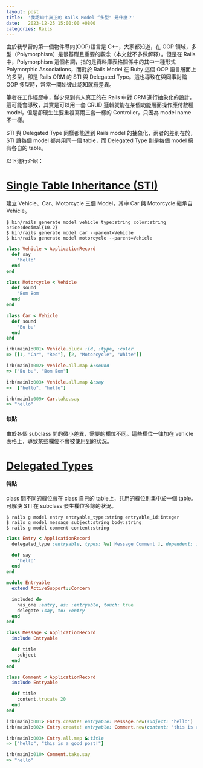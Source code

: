 ```yaml
---
layout: post
title:  '我認知中真正的 Rails Model “多型" 是什麼？'
date:   2023-12-25 15:00:00 +0800
categories: Rails
---
```


由於我學習的第一個物件導向(OOP)語言是 C++，大家都知道，在 OOP 領域，多型（Polymorphism）是很基礎且重要的觀念（本文就不多做解釋）。但是在 Rails 中，Polymorphism 這個名詞，指的是資料庫表格關係中的其中一種形式 Polymorphic Associations，而對於 Rails Model 在 Ruby 這個 OOP 語言層面上的多型，卻是 Rails ORM 的 STI 與 Delegated Type。這也導致在與同事討論 OOP 多型時，常常一開始彼此認知就有差異。

筆者在工作經歷中，鮮少見到有人真正的在 Rails 中對 ORM 進行抽象化的設計，這可能會導致，其實是可以用一套 CRUD 邏輯就能在某個功能層面操作應付數種 model，但是卻硬生生要重複寫兩三套一樣的 Controller，只因為 model name 不一樣。

STI 與 Delegated Type 同樣都能達到 Rails model 的抽象化，兩者的差別在於，STI 讓每個 model 都共用同一個 table，而 Delegated Type 則是每個 model 擁有各自的 table。

以下進行介紹：

# [Single Table Inheritance (STI)](https://edgeguides.rubyonrails.org/association_basics.html#single-table-inheritance-sti)

建立 Vehicle、Car、Motorcycle 三個 Model，其中 Car 與 Motorcycle 繼承自 Vehicle。
```shell
$ bin/rails generate model vehicle type:string color:string price:decimal{10.2}
$ bin/rails generate model car --parent=Vehicle
$ bin/rails generate model motorcycle --parent=Vehicle
```

```ruby
class Vehicle < ApplicationRecord
  def say
    'hello'
  end
end
```

```ruby
class Motorcycle < Vehicle
  def sound
    'Bom Bom'
  end
end

class Car < Vehicle
  def sound
    'Bu bu'
  end
end
```

```ruby
irb(main):001> Vehicle.pluck :id, :type, :color
=> [[1, "Car", "Red"], [2, "Motorcycle", "White"]]

irb(main):002> Vehicle.all.map &:sound
=> ["Bu bu", "Bom Bom"]

irb(main):003> Vehicle.all.map &:say
=>  ["hello", "hello"]

irb(main):009> Car.take.say
=> "hello"
```
#### 缺點
由於各個 subclass 間的微小差異，需要的欄位不同。這些欄位一律加在 vehicle 表格上，導致某些欄位不會被使用到的狀況。

# [Delegated Types](https://edgeguides.rubyonrails.org/association_basics.html#delegated-types)

#### 特點
class 間不同的欄位會在 class 自己的 table上，共用的欄位則集中於一個 table。可解決 STI 在 subclass 發生欄位多餘的狀況。

```shell
$ rails g model entry entryable_type:string entryable_id:integer
$ rails g model message subject:string body:string
$ rails g model comment content:string
```

```ruby
class Entry < ApplicationRecord
  delegated_type :entryable, types: %w[ Message Comment ], dependent: :destroy

  def say
    'hello'
  end
end
```

```ruby
module Entryable
  extend ActiveSupport::Concern

  included do
    has_one :entry, as: :entryable, touch: true
    delegate :say, to: :entry
  end
end
```

```ruby
class Message < ApplicationRecord
  include Entryable

  def title
    subject
  end
end

class Comment < ApplicationRecord
  include Entryable

  def title
	content.trucate 20
  end
end
```

```ruby
irb(main):001> Entry.create! entryable: Message.new(subject: 'hello')
irb(main):002> Entry.create! entryable: Comment.new(content: 'this is a good post!')

irb(main):003> Entry.all.map &:title
=> ["hello", "this is a good post!"]

irb(main):010> Comment.take.say
=> "hello"
```
